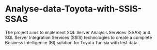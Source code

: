 # Analyse-data-Toyota-with-SSIS-SSAS
 The project aims to implement SQL Server Analysis Services (SSAS) and SQL Server Integration Services (SSIS) technologies to create a complete Business Intelligence (BI) solution for Toyota Tunisia with test data.
